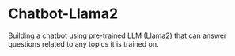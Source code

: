 # Chatbot-Llama2
Building a chatbot using pre-trained LLM (Llama2) that can answer questions related to any topics it is trained on.
